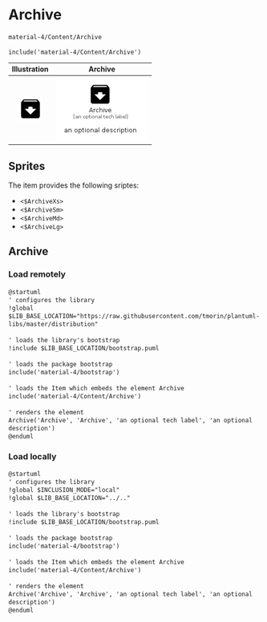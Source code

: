 # Archive


```text
material-4/Content/Archive
```

```text
include('material-4/Content/Archive')
```



| Illustration | Archive |
| :---: | :---: |
| ![illustration for Illustration](../../material-4/Content/Archive.png) | ![illustration for Archive](../../material-4/Content/Archive.Local.png) |



## Sprites
The item provides the following sriptes:

- `<$ArchiveXs>`
- `<$ArchiveSm>`
- `<$ArchiveMd>`
- `<$ArchiveLg>`





## Archive

### Load remotely
```plantuml
@startuml
' configures the library
!global $LIB_BASE_LOCATION="https://raw.githubusercontent.com/tmorin/plantuml-libs/master/distribution"

' loads the library's bootstrap
!include $LIB_BASE_LOCATION/bootstrap.puml

' loads the package bootstrap
include('material-4/bootstrap')

' loads the Item which embeds the element Archive
include('material-4/Content/Archive')

' renders the element
Archive('Archive', 'Archive', 'an optional tech label', 'an optional description')
@enduml
```

### Load locally
```plantuml
@startuml
' configures the library
!global $INCLUSION_MODE="local"
!global $LIB_BASE_LOCATION="../.."

' loads the library's bootstrap
!include $LIB_BASE_LOCATION/bootstrap.puml

' loads the package bootstrap
include('material-4/bootstrap')

' loads the Item which embeds the element Archive
include('material-4/Content/Archive')

' renders the element
Archive('Archive', 'Archive', 'an optional tech label', 'an optional description')
@enduml
```

